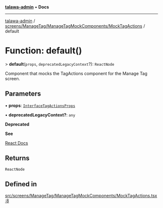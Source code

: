 [**talawa-admin**](../../../../../README.md) • **Docs**

***

[talawa-admin](../../../../../modules.md) / [screens/ManageTag/ManageTagMockComponents/MockTagActions](../README.md) / default

# Function: default()

\> **default**(`props`, `deprecatedLegacyContext`?): `ReactNode`

Component that mocks the TagActions component for the Manage Tag screen.

## Parameters

• **props**: [`InterfaceTagActionsProps`](../../../../../components/TagActions/TagActions/interfaces/InterfaceTagActionsProps.md)

• **deprecatedLegacyContext?**: `any`

**Deprecated**

**See**

[React Docs](https://legacy.reactjs.org/docs/legacy-context.html#referencing-context-in-lifecycle-methods)

## Returns

`ReactNode`

## Defined in

[src/screens/ManageTag/ManageTagMockComponents/MockTagActions.tsx:8](https://github.com/PalisadoesFoundation/talawa-admin/blob/084ac7e92dede9766b77e75cf296f40165965140/src/screens/ManageTag/ManageTagMockComponents/MockTagActions.tsx#L8)
